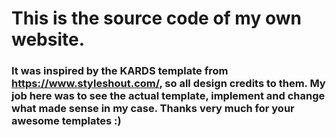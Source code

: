 # This is the source code of my own website.
### It was inspired by the KARDS template from https://www.styleshout.com/, so all design credits to them. My job here was to see the actual template, implement and change what made sense in my case. Thanks very much for your awesome templates :)



